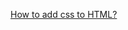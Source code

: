 [How to add css to HTML?](https://elementor.com/blog/add-css-to-html/?utm_source=google&utm_medium=cpc&utm_campaign=13060922353&utm_term=&lang=&gad_source=1&gclid=CjwKCAjw9p24BhB_EiwA8ID5BlxP9kWFiI_AZN1kNaC6MEqs3gDESAp2hKp12Z0kwkoSQMCmlhcHUxoCrl4QAvD_BwE)